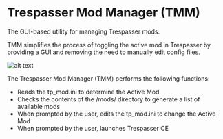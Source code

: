 # Trespasser Mod Manager (TMM)
The GUI-based utility for managing Trespasser mods.

TMM simplifies the process of toggling the active mod in Trespasser by providing a GUI and removing the need to manually edit config files.

![alt text](https://media.discordapp.net/attachments/832800099653517366/1038261586105729144/image.png "TMM v0.3.4 Screenshot")

The Trespasser Mod Manager (TMM) performs the following functions:
* Reads the tp_mod.ini to determine the Active Mod
* Checks the contents of the /mods/ directory to generate a list of available mods
* When prompted by the user, edits the tp_mod.ini to change the Active Mod
* When prompted by the user, launches Trespasser CE
    

